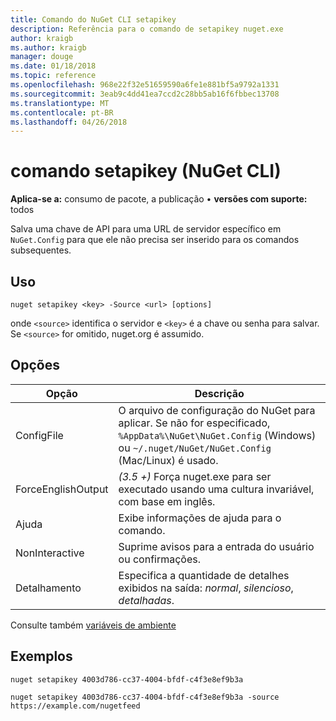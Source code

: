 ```yaml
---
title: Comando do NuGet CLI setapikey
description: Referência para o comando de setapikey nuget.exe
author: kraigb
ms.author: kraigb
manager: douge
ms.date: 01/18/2018
ms.topic: reference
ms.openlocfilehash: 968e22f32e51659590a6fe1e881bf5a9792a1331
ms.sourcegitcommit: 3eab9c4dd41ea7ccd2c28bb5ab16f6fbbec13708
ms.translationtype: MT
ms.contentlocale: pt-BR
ms.lasthandoff: 04/26/2018
---
```

# <a name="setapikey-command-nuget-cli"></a>comando setapikey (NuGet CLI)

**Aplica-se a:** consumo de pacote, a publicação &bullet; **versões com suporte:** todos

Salva uma chave de API para uma URL de servidor específico em `NuGet.Config` para que ele não precisa ser inserido para os comandos subsequentes.

## <a name="usage"></a>Uso

```cli
nuget setapikey <key> -Source <url> [options]
```

onde `<source>` identifica o servidor e `<key>` é a chave ou senha para salvar. Se `<source>` for omitido, nuget.org é assumido.

## <a name="options"></a>Opções

| Opção | Descrição |
| --- | --- |
| ConfigFile | O arquivo de configuração do NuGet para aplicar. Se não for especificado, `%AppData%\NuGet\NuGet.Config` (Windows) ou `~/.nuget/NuGet/NuGet.Config` (Mac/Linux) é usado.|
| ForceEnglishOutput | *(3.5 +)*  Força nuget.exe para ser executado usando uma cultura invariável, com base em inglês. |
| Ajuda | Exibe informações de ajuda para o comando. |
| NonInteractive | Suprime avisos para a entrada do usuário ou confirmações. |
| Detalhamento | Especifica a quantidade de detalhes exibidos na saída: *normal*, *silencioso*, *detalhadas*. |

Consulte também [variáveis de ambiente](cli-ref-environment-variables.md)

## <a name="examples"></a>Exemplos

```cli
nuget setapikey 4003d786-cc37-4004-bfdf-c4f3e8ef9b3a

nuget setapikey 4003d786-cc37-4004-bfdf-c4f3e8ef9b3a -source https://example.com/nugetfeed
```
